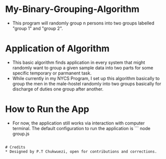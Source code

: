# My-Binary-Grouping-Algorithm

* This program will randomly group n persons into two groups labelled "group 1" and "group 2".

# Application of Algorithm

* This basic algorithm finds application in every system that might randomly want to group a given sample data into two parts for some specific temporary or parmanent task.
* While currently in my NYCS Program, I set up this algorithm basically to group the men in the male-hostel randomly into two 
groups basically for discharge of duties one group after another.

# How to Run the App

* For now, the application still works via interaction with computer terminal. The default configuration to run the application is ```
node group.js
```

# Credits
* Designed by P.T Chukwuezi, open for contributions and corrections.
